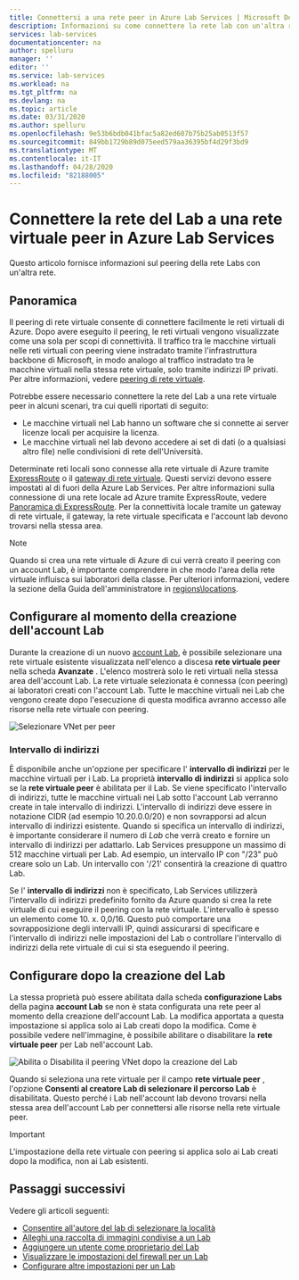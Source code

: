 ```yaml
---
title: Connettersi a una rete peer in Azure Lab Services | Microsoft Docs
description: Informazioni su come connettere la rete lab con un'altra rete come peer. Ad esempio, connettere la rete School/University locale con la rete virtuale del Lab in Azure.
services: lab-services
documentationcenter: na
author: spelluru
manager: ''
editor: ''
ms.service: lab-services
ms.workload: na
ms.tgt_pltfrm: na
ms.devlang: na
ms.topic: article
ms.date: 03/31/2020
ms.author: spelluru
ms.openlocfilehash: 9e53b6bdb041bfac5a82ed607b75b25ab0513f57
ms.sourcegitcommit: 849bb1729b89d075eed579aa36395bf4d29f3bd9
ms.translationtype: MT
ms.contentlocale: it-IT
ms.lasthandoff: 04/28/2020
ms.locfileid: "82188005"
---
```

# <a name="connect-your-labs-network-with-a-peer-virtual-network-in-azure-lab-services"></a>Connettere la rete del Lab a una rete virtuale peer in Azure Lab Services

Questo articolo fornisce informazioni sul peering della rete Labs con un'altra rete.

## <a name="overview"></a>Panoramica

Il peering di rete virtuale consente di connettere facilmente le reti virtuali di Azure. Dopo avere eseguito il peering, le reti virtuali vengono visualizzate come una sola per scopi di connettività. Il traffico tra le macchine virtuali nelle reti virtuali con peering viene instradato tramite l'infrastruttura backbone di Microsoft, in modo analogo al traffico instradato tra le macchine virtuali nella stessa rete virtuale, solo tramite indirizzi IP privati. Per altre informazioni, vedere [peering di rete virtuale](../../virtual-network/virtual-network-peering-overview.md).

Potrebbe essere necessario connettere la rete del Lab a una rete virtuale peer in alcuni scenari, tra cui quelli riportati di seguito:

- Le macchine virtuali nel Lab hanno un software che si connette ai server licenze locali per acquisire la licenza.
- Le macchine virtuali nel lab devono accedere ai set di dati (o a qualsiasi altro file) nelle condivisioni di rete dell'Università.

Determinate reti locali sono connesse alla rete virtuale di Azure tramite [ExpressRoute](../../expressroute/expressroute-introduction.md) o il [gateway di rete virtuale](../../vpn-gateway/vpn-gateway-about-vpngateways.md). Questi servizi devono essere impostati al di fuori della Azure Lab Services. Per altre informazioni sulla connessione di una rete locale ad Azure tramite ExpressRoute, vedere [Panoramica di ExpressRoute](../../expressroute/expressroute-introduction.md). Per la connettività locale tramite un gateway di rete virtuale, il gateway, la rete virtuale specificata e l'account lab devono trovarsi nella stessa area.

> [!NOTE]
> Quando si crea una rete virtuale di Azure di cui verrà creato il peering con un account Lab, è importante comprendere in che modo l'area della rete virtuale influisca sui laboratori della classe.  Per ulteriori informazioni, vedere la sezione della Guida dell'amministratore in [regions\locations](https://docs.microsoft.com/azure/lab-services/classroom-labs/administrator-guide#regionslocations).

## <a name="configure-at-the-time-of-lab-account-creation"></a>Configurare al momento della creazione dell'account Lab

Durante la creazione di un nuovo [account Lab](tutorial-setup-lab-account.md), è possibile selezionare una rete virtuale esistente visualizzata nell'elenco a discesa **rete virtuale peer** nella scheda **Avanzate** .  L'elenco mostrerà solo le reti virtuali nella stessa area dell'account Lab. La rete virtuale selezionata è connessa (con peering) ai laboratori creati con l'account Lab.  Tutte le macchine virtuali nei Lab che vengono create dopo l'esecuzione di questa modifica avranno accesso alle risorse nella rete virtuale con peering.

![Selezionare VNet per peer](../media/how-to-connect-peer-virtual-network/select-vnet-to-peer.png)

### <a name="address-range"></a>Intervallo di indirizzi

È disponibile anche un'opzione per specificare l' **intervallo di indirizzi** per le macchine virtuali per i Lab.  La proprietà **intervallo di indirizzi** si applica solo se la **rete virtuale peer** è abilitata per il Lab.  Se viene specificato l'intervallo di indirizzi, tutte le macchine virtuali nei Lab sotto l'account Lab verranno create in tale intervallo di indirizzi. L'intervallo di indirizzi deve essere in notazione CIDR (ad esempio 10.20.0.0/20) e non sovrapporsi ad alcun intervallo di indirizzi esistente.  Quando si specifica un intervallo di indirizzi, è importante considerare il numero di *Lab* che verrà creato e fornire un intervallo di indirizzi per adattarlo. Lab Services presuppone un massimo di 512 macchine virtuali per Lab.  Ad esempio, un intervallo IP con "/23" può creare solo un Lab.  Un intervallo con '/21' consentirà la creazione di quattro Lab.

Se l' **intervallo di indirizzi** non è specificato, Lab Services utilizzerà l'intervallo di indirizzi predefinito fornito da Azure quando si crea la rete virtuale di cui eseguire il peering con la rete virtuale.  L'intervallo è spesso un elemento come 10. x. 0,0/16.  Questo può comportare una sovrapposizione degli intervalli IP, quindi assicurarsi di specificare e l'intervallo di indirizzi nelle impostazioni del Lab o controllare l'intervallo di indirizzi della rete virtuale di cui si sta eseguendo il peering.

## <a name="configure-after-the-lab-is-created"></a>Configurare dopo la creazione del Lab

La stessa proprietà può essere abilitata dalla scheda **configurazione Labs** della pagina **account Lab** se non è stata configurata una rete peer al momento della creazione dell'account Lab. La modifica apportata a questa impostazione si applica solo ai Lab creati dopo la modifica. Come è possibile vedere nell'immagine, è possibile abilitare o disabilitare la **rete virtuale peer** per Lab nell'account Lab.

![Abilita o Disabilita il peering VNet dopo la creazione del Lab](../media/how-to-connect-peer-virtual-network/select-vnet-to-peer-existing-lab.png)

Quando si seleziona una rete virtuale per il campo **rete virtuale peer** , l'opzione **Consenti al creatore Lab di selezionare il percorso Lab** è disabilitata. Questo perché i Lab nell'account lab devono trovarsi nella stessa area dell'account Lab per connettersi alle risorse nella rete virtuale peer.

> [!IMPORTANT]
> L'impostazione della rete virtuale con peering si applica solo ai Lab creati dopo la modifica, non ai Lab esistenti.

## <a name="next-steps"></a>Passaggi successivi

Vedere gli articoli seguenti:

- [Consentire all'autore del lab di selezionare la località](allow-lab-creator-pick-lab-location.md)
- [Alleghi una raccolta di immagini condivise a un Lab](how-to-attach-detach-shared-image-gallery.md)
- [Aggiungere un utente come proprietario del Lab](how-to-add-user-lab-owner.md)
- [Visualizzare le impostazioni del firewall per un Lab](how-to-configure-firewall-settings.md)
- [Configurare altre impostazioni per un Lab](how-to-configure-lab-accounts.md)
